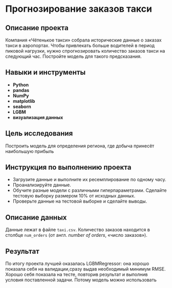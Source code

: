 
# Прогнозирование заказов такси


## Описание проекта

Компания «Чётенькое такси» собрала исторические данные о заказах такси в аэропортах. Чтобы привлекать больше водителей в период пиковой нагрузки, нужно спрогнозировать количество заказов такси на следующий час. Постройте модель для такого предсказания.

## Навыки и инструменты

- **Python**
- **pandas**
- **NumPy**
- **matplotlib**
- **seaborn**
- **LGBM**
- **визуализация данных**

## Цель исследования

Построить модель для определения региона, где добыча принесёт наибольшую прибыль

## Инструкция по выполнению проекта

- Загрузите данные и выполните их ресемплирование по одному часу.
- Проанализируйте данные.
- Обучите разные модели с различными гиперпараметрами. Сделайте тестовую выборку размером 10% от исходных данных.
- Проверьте данные на тестовой выборке и сделайте выводы.

## Описание данных

Данные лежат в файле `taxi.csv`. Количество заказов находится в столбце `num_orders` (от англ. *number of orders*, «число заказов»).

## Результат 

По итогу проекта лучшей оказалась LGBMRegressor: она хорошо показала себя на валидации,сразу выдав необходимый минимум RMSE. Хорошо себя показала на тесте, повторив результат и выполнив условия поставленной задачи. 
Потому модель можно использовать

